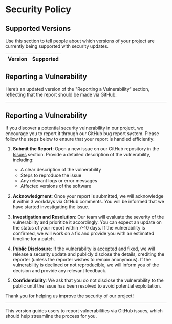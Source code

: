 # Security Policy

## Supported Versions

Use this section to tell people about which versions of your project are
currently being supported with security updates.

| Version | Supported          |
| ------- | ------------------ |


## Reporting a Vulnerability

Here’s an updated version of the "Reporting a Vulnerability" section, reflecting that the report should be made via GitHub:

---

## Reporting a Vulnerability

If you discover a potential security vulnerability in our project, we encourage you to report it through our GitHub bug report system. Please follow the steps below to ensure that your report is handled efficiently:

1. **Submit the Report**: Open a new issue on our GitHub repository in the [Issues](https://github.com/yourproject/issues) section. Provide a detailed description of the vulnerability, including:
   - A clear description of the vulnerability
   - Steps to reproduce the issue
   - Any relevant logs or error messages
   - Affected versions of the software

2. **Acknowledgment**: Once your report is submitted, we will acknowledge it within 3 workdays via GitHub comments. You will be informed that we have started investigating the issue.

3. **Investigation and Resolution**: Our team will evaluate the severity of the vulnerability and prioritize it accordingly. You can expect an update on the status of your report within 7-10 days. If the vulnerability is confirmed, we will work on a fix and provide you with an estimated timeline for a patch.

4. **Public Disclosure**: If the vulnerability is accepted and fixed, we will release a security update and publicly disclose the details, crediting the reporter (unless the reporter wishes to remain anonymous). If the vulnerability is declined or not reproducible, we will inform you of the decision and provide any relevant feedback.

5. **Confidentiality**: We ask that you do not disclose the vulnerability to the public until the issue has been resolved to avoid potential exploitation.

Thank you for helping us improve the security of our project!

---

This version guides users to report vulnerabilities via GitHub issues, which should help streamline the process for you.
